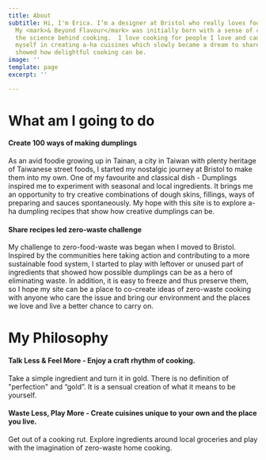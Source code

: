 ```yaml
---
title: About
subtitle: Hi, I'm Erica. I’m a designer at Bristol who really loves foods and cooking.
  My <mark>& Beyond Flavour</mark> was initially born with a sense of curiosity about
  the science behind cooking.  I love cooking for people I love and can't stop immersing
  myself in creating a-ha cuisines which slowly became a dream to share recipes that
  showed how delightful cooking can be.
image: ''
template: page
excerpt: ''

---
```

# What am I going to do

#### Create 100 ways of making dumplings

As an avid foodie growing up in Tainan, a city in Taiwan with plenty heritage of Taiwanese street foods, I started my nostalgic journey at Bristol to make them into my own. One of my favourite and classical dish - Dumplings inspired me to experiment with seasonal and local ingredients. It brings me an opportunity to try creative combinations of dough skins, fillings, ways of preparing and sauces spontaneously. My hope with this site is to explore a-ha dumpling recipes that show how creative dumplings can be.

#### Share recipes led zero-waste challenge

My challenge to zero-food-waste was began when I moved to Bristol. Inspired by the communities here taking action and contributing to a more sustainable food system, I started to play with leftover or unused part of ingredients that showed how possible dumplings can be as a hero of eliminating waste. In addition, it is easy to freeze and thus preserve them, so I hope my site can be a place to co-create ideas of zero-waste cooking with anyone who care the issue and bring our environment and the places we love and live a better chance to carry on.

# My Philosophy

#### Talk Less & Feel More - Enjoy a craft rhythm of cooking.

Take a simple ingredient and turn it in gold. There is no definition of "perfection" and “gold”. It is a sensual creation of what it means to be yourself.

#### Waste Less, Play More - Create cuisines unique to your own and the place you live.

Get out of a cooking rut. Explore ingredients around local groceries and play with the imagination of zero-waste home cooking.